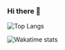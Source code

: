### Hi there 👋

![Top Langs](https://github-readme-stats.vercel.app/api/top-langs/?username=xindixu&layout=compact&langs_count=15&hide=html,css,scilab&exclude_repo=xindixu.space-v1)

![Wakatime stats](https://github-readme-stats.vercel.app/api/wakatime?username=97f9ab5a-f461-4518-9875-87cc25885a8c&layout=compact)

